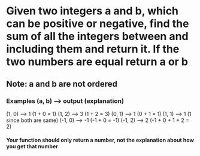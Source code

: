 # Given two integers a and b, which can be positive or negative, find the sum of all the integers between and including them and return it. If the two numbers are equal return a or b #

## Note: a and b are not ordered ##

### Examples (a, b) --> output (explanation) ###

(1, 0) --> 1 (1 + 0 = 1)
(1, 2) --> 3 (1 + 2 = 3)
(0, 1) --> 1 (0 + 1 = 1)
(1, 1) --> 1 (1 since both are same)
(-1, 0) --> -1 (-1 + 0 = -1)
(-1, 2) --> 2 (-1 + 0 + 1 + 2 = 2)

#### Your function should only return a number, not the explanation about how you get that number ####
